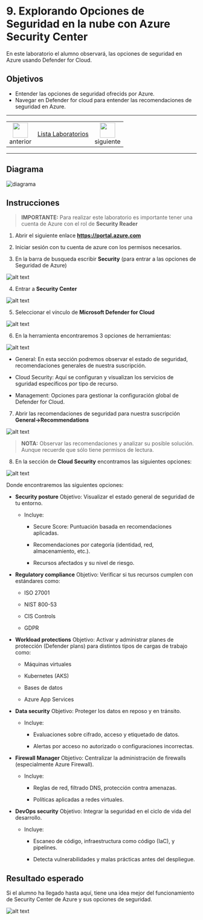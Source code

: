 # 9. Explorando Opciones de Seguridad en la nube con Azure Security Center

En este laboratorio el alumno observará, las opciones de seguridad en Azure usando Defender for Cloud.

## Objetivos
- Entender las opciones de seguridad ofrecids por Azure. 
- Navegar en Defender for cloud para entender las recomendaciones de seguridad en Azure. 

---

<div style="width: 400px;">
        <table width="50%">
            <tr>
                <td style="text-align: center;">
                    <a href="../Capitulo9/"><img src="../images/anterior.png" width="40px"></a>
                    <br>anterior
                </td>
                <td style="text-align: center;">
                   <a href="../README.md">Lista Laboratorios</a>
                </td>
<td style="text-align: center;">
                    <a href="../Capitulo11/"><img src="../images/siguiente.png" width="40px"></a>
                    <br>siguiente
                </td>
            </tr>
        </table>
</div>


---


## Diagrama

![diagrama](../images/9/diagrama.png)


## Instrucciones
> **IMPORTANTE:** Para realizar este laboratorio es importante tener una cuenta de Azure con el rol de **Security Reader**

1. Abrir el siguiente enlace **https://portal.azure.com**

2. Iniciar sesión con tu cuenta de azure con los permisos necesarios. 

3. En la barra de busqueda escribir **Security** (para entrar a las opciones de Seguridad de Azure)

![alt text](../images/9/1.png)

4. Entrar a **Security Center** 

![alt text](../images/9/2.png)

5. Seleccionar el vínculo de **Microsoft Defender for Cloud**

![alt text](../images/9/3.png)

6. En la herramienta encontraremos 3 opciones de herramientas: 

![alt text](../images/9/4.png)


- General: En esta sección podremos observar el estado de seguridad, recomendaciones generales de nuestra suscripción.

- Cloud Security: Aquí se configuran y visualizan los servicios de sguridad específicos por tipo de recurso. 

- Management:  Opciones para gestionar la configuración global de Defender for Cloud. 

7. Abrir las recomendaciones de seguridad para nuestra suscripción **General->Recommendations**

![alt text](../images/9/5.png)

> **NOTA:** Observar las recomendaciones y analizar su posible solución. Aunque recuerde que sólo tiene permisos de lectura. 


8. En la sección de **Cloud Security** encontramos las siguientes opciones: 

![alt text](../images/9/6.png)

Donde encontraremos las siguientes opciones: 

- **Security posture**
Objetivo: Visualizar el estado general de seguridad de tu entorno.

    - Incluye:

        - Secure Score: Puntuación basada en recomendaciones aplicadas.

        - Recomendaciones por categoría (identidad, red, almacenamiento, etc.).

        - Recursos afectados y su nivel de riesgo.


- **Regulatory compliance**
Objetivo: Verificar si tus recursos cumplen con estándares como:

    - ISO 27001

    - NIST 800-53

    - CIS Controls

    - GDPR


- **Workload protections**
Objetivo: Activar y administrar planes de protección (Defender plans) para distintos tipos de cargas de trabajo como:

    - Máquinas virtuales

    - Kubernetes (AKS)

    - Bases de datos

    - Azure App Services

- **Data security**
Objetivo: Proteger los datos en reposo y en tránsito.

    - Incluye:

        - Evaluaciones sobre cifrado, acceso y etiquetado de datos.

        - Alertas por acceso no autorizado o configuraciones incorrectas.


- **Firewall Manager**
Objetivo: Centralizar la administración de firewalls (especialmente Azure Firewall).

    - Incluye:

        - Reglas de red, filtrado DNS, protección contra amenazas.

        - Políticas aplicadas a redes virtuales.


- **DevOps security**
Objetivo: Integrar la seguridad en el ciclo de vida del desarrollo.

    - Incluye:

        - Escaneo de código, infraestructura como código (IaC), y pipelines.

        - Detecta vulnerabilidades y malas prácticas antes del despliegue.





## Resultado esperado
Si el alumno ha llegado hasta aquí, tiene una idea mejor del funcionamiento de Security Center de Azure y sus opciones de seguridad.

![alt text](../images/9/7.png)
